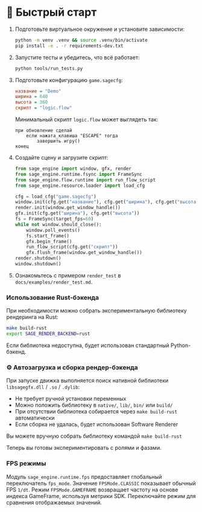 # 📘 Быстрый старт

1. Подготовьте виртуальное окружение и установите зависимости:
   ```bash
   python -m venv .venv && source .venv/bin/activate
   pip install -e . -r requirements-dev.txt
   ```
2. Запустите тесты и убедитесь, что всё работает:
   ```bash
   python tools/run_tests.py
   ```
3. Подготовьте конфигурацию `game.sagecfg`:
   ```cfg
   название = "Demo"
   ширина = 640
   высота = 360
   скрипт = "logic.flow"
   ```

   Минимальный скрипт `logic.flow` может выглядеть так:

   ```flow
   при обновление сделай
       если нажата_клавиша "ESCAPE" тогда
           завершить игру()
   конец
   ```

4. Создайте сцену и загрузите скрипт:
   ```python
   from sage_engine import window, gfx, render
   from sage_engine.runtime.fsync import FrameSync
   from sage_engine.flow.runtime import run_flow_script
   from sage_engine.resource.loader import load_cfg

   cfg = load_cfg("game.sagecfg")
   window.init(cfg.get("название"), cfg.get("ширина"), cfg.get("высота"))
   render.init(window.get_window_handle())
   gfx.init(cfg.get("ширина"), cfg.get("высота"))
   fs = FrameSync(target_fps=60)
   while not window.should_close():
       window.poll_events()
       fs.start_frame()
       gfx.begin_frame()
       run_flow_script(cfg.get("скрипт"))
       gfx.flush_frame(window.get_window_handle())
   render.shutdown()
   window.shutdown()
   ```

5. Ознакомьтесь с примером `render_test` в `docs/examples/render_test.md`.

### Использование Rust-бэкенда

При необходимости можно собрать экспериментальную библиотеку рендеринга на Rust:

```bash
make build-rust
export SAGE_RENDER_BACKEND=rust
```

Если библиотека недоступна, будет использован стандартный Python-бэкенд.

### ⚙️ Автозагрузка и сборка рендер-бэкенда

При запуске движка выполняется поиск нативной библиотеки `libsagegfx.dll` / `.so` / `.dylib`:

- Не требует ручной установки переменных
- Можно положить библиотеку в `native/`, `lib/`, `bin/` или `build/`
- При отсутствии библиотека собирается через `make build-rust` автоматически
- Если сборка не удалась, будет использован Software Renderer

Вы можете вручную собрать библиотеку командой `make build-rust`

Теперь вы готовы экспериментировать с ролями и фазами.

### FPS режимы

Модуль ``sage_engine.runtime.fps`` предоставляет глобальный переключатель
``fps_mode``. Значение ``FPSMode.CLASSIC`` показывает обычный FPS ``1/dt``.
Режим ``FPSMode.GAMEFRAME`` возвращает частоту на основе индекса GameFrame,
используя метрики SDK. Переключайте режим для сравнения отображаемых значений.
